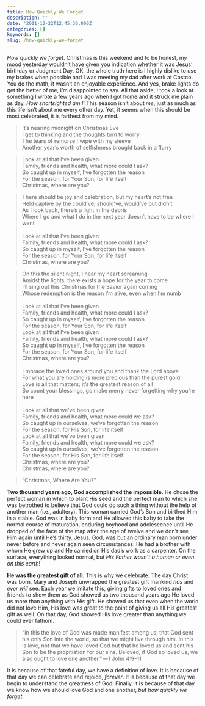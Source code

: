 ```yaml
---
title: How Quickly We Forget
description: ''
date: '2011-12-22T12:45:30.000Z'
categories: []
keywords: []
slug: /how-quickly-we-forget
---
```


_How quickly we forget_. Christmas is this weekend and to be honest, my mood yesterday wouldn’t have given you indication whether it was Jesus’ birthday or Judgment Day. OK, the whole truth here is I highly dislike to use my brakes when possible and I was meeting my dad after work at Costco. You do the math, it wasn’t an enjoyable experience. And yes, brake lights do get the better of me, I’m disappointed to say. All that aside, I took a look at something I wrote a few years ago when I got home and it struck me plain as day. _How shortsighted am I_! This season isn’t about _me_, just as much as this life isn’t about me every other day. Yet, it seems when this should be most celebrated, it is farthest from my mind.

> It’s nearing midnight on Christmas Eve  
> I get to thinking and the thoughts turn to worry  
> The tears of remorse I wipe with my sleeve  
> Another year’s worth of selfishness brought back in a flurry

> Look at all that I’ve been given  
> Family, friends and health, what more could I ask?  
> So caught up in myself, I’ve forgotten the reason  
> For the season, for Your Son, for life itself  
> Christmas, where are you?

> There should be joy and celebration, but my heart’s not free  
> Held captive by the could’ve, should’ve, would’ve but didn’t  
> As I look back, there’s a light in the debris  
> Where I go and what I do in the next year doesn’t have to be where I went  
>    
> Look at all that I’ve been given  
> Family, friends and health, what more could I ask?  
> So caught up in myself, I’ve forgotten the reason  
> For the season, for Your Son, for life itself  
> Christmas, where are you?

> On this the silent night, I hear my heart screaming  
> Amidst the lights, there exists a hope for the year to come  
> I’ll sing out this Christmas for the Savior again coming  
> Whose redemption is the reason I’m alive, even when I’m numb  
>    
> Look at all that I’ve been given  
> Family, friends and health, what more could I ask?  
> So caught up in myself, I’ve forgotten the reason  
> For the season, for Your Son, for life itself  
> Look at all that I’ve been given  
> Family, friends and health, what more could I ask?  
> So caught up in myself, I’ve forgotten the reason  
> For the season, for Your Son, for life itself  
> Christmas, where are you?  
>    
> Embrace the loved ones around you and thank the Lord above  
> For what you are holding is more precious than the purest gold  
> Love is all that matters; it’s the greatest reason of all  
> So count your blessings, go make merry never forgetting why you’re here  
>    
> Look at all that we’ve been given  
> Family, friends and health, what more could we ask?  
> So caught up in ourselves, we’ve forgotten the reason  
> For the season, for His Son, for life itself  
> Look at all that we’ve been given  
> Family, friends and health, what more could we ask?  
> So caught up in ourselves, we’ve forgotten the reason  
> For the season, for His Son, for life itself  
> Christmas, where are you?  
> Christmas, where are you?

> “Christmas, Where Are You?”

**Two thousand years ago, God accomplished the impossible**. He chose the perfect woman in which to plant His seed and the perfect man to which she was betrothed to believe that God could do such a thing without the help of another man (i.e., adultery). This woman carried God’s Son and birthed Him in a stable. God was in baby form and He allowed this baby to take the normal course of maturation, enduring boyhood and adolescence until He dropped of the face of the map after the age of twelve and we don’t see Him again until He’s thirty. Jesus, God, was but an ordinary man born under never before and never again seen circumstances. He had a brother with whom He grew up and He carried on His dad’s work as a carpenter. On the surface, everything looked normal, but _His Father wasn’t a human or even on this earth_!

**He was the greatest gift of all**. This is why we celebrate. The day Christ was born, Mary and Joseph unwrapped the greatest gift mankind _has_ and _ever will_ see. Each year we imitate this, giving gifts to loved ones and friends to show them as God showed us two thousand years ago He loved us more than anything with _His_ gift. He showed us that even when the world did not love Him, His love was great to the point of giving us all His greatest gift as well. On that day, God showed His love greater than anything we could ever fathom.

> “In this the love of God was made manifest among us, that God sent his only Son into the world, so that we might live through him. In this is love, not that we have loved God but that he loved us and sent his Son to be the propitiation for our sins. Beloved, if God so loved us, we also ought to love one another.” — 1 John 4:9–11

It is because of that fateful day, we have a definition of love. It is because of that day we can celebrate and rejoice, _forever_. It is because of that day we begin to understand the greatness of God. Finally, it is because of that day we know how we should love God and one another, _but how quickly we forget_.